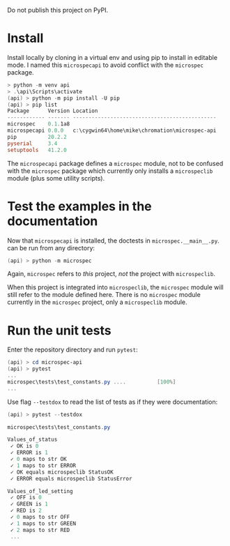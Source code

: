 Do not publish this project on PyPI.

# Install

Install locally by cloning in a virtual env and using pip to
install in editable mode. I named this `microspecapi` to avoid
conflict with the `microspec` package.

```powershell
> python -m venv api
> .\api\Scripts\activate
(api) > python -m pip install -U pip
(api) > pip list
Package      Version Location
------------ ------- ----------------------------------------------
microspec    0.1.1a8
microspecapi 0.0.0   c:\cygwin64\home\mike\chromation\microspec-api
pip          20.2.2
pyserial     3.4
setuptools   41.2.0
```

The `microspecapi` package defines a `microspec` module, not to
be confused with the `microspec` package which currently only
installs a `microspeclib` module (plus some utility scripts).

# Test the examples in the documentation

Now that `microspecapi` is installed, the doctests in
`microspec.__main__.py`. can be run from any directory:

```powershell
(api) > python -m microspec
```

Again, `microspec` refers to *this* project, *not* the project
with `microspeclib`.

When this project is integrated into `microspeclib`, the
`microspec` module will still refer to the module defined here.
There is no `microspec` module currently in the `microspec`
project, only a `microspeclib` module.

# Run the unit tests

Enter the repository directory and run `pytest`:

```powershell
(api) > cd microspec-api
(api) > pytest
...
microspec\tests\test_constants.py ....          [100%]
...
```

Use flag `--testdox` to read the list of tests as if they were
documentation:

```powershell
(api) > pytest --testdox

microspec\tests\test_constants.py

Values_of_status
 ✓ OK is 0
 ✓ ERROR is 1
 ✓ 0 maps to str OK
 ✓ 1 maps to str ERROR
 ✓ OK equals microspeclib StatusOK
 ✓ ERROR equals microspeclib StatusError

Values_of_led_setting
 ✓ OFF is 0
 ✓ GREEN is 1
 ✓ RED is 2
 ✓ 0 maps to str OFF
 ✓ 1 maps to str GREEN
 ✓ 2 maps to str RED
 ...
```
